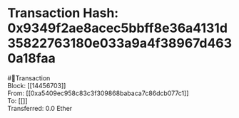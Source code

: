 
Transaction Hash: 0x9349f2ae8acec5bbff8e36a4131d35822763180e033a9a4f38967d4630a18faa
====================================================================================
  
#💸Transaction  
Block: [[14456703]]  
From: [[0xa5409ec958c83c3f309868babaca7c86dcb077c1]]  
To: [[]]  
Transferred: 0.0 Ether